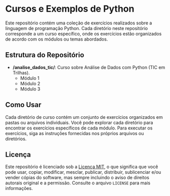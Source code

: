 # Cursos e Exemplos de Python

Este repositório contém uma coleção de exercícios realizados sobre a linguagem de programação Python. Cada diretório neste repositório corresponde a um curso específico, onde os exercícios estão organizados de acordo com os módulos ou temas abordados.

## Estrutura do Repositório

- **/analise_dados_tic/**: Curso sobre Análise de Dados com Python (TIC em Trilhas).
  - Módulo 1
  - Módulo 2
  - Módulo 3

## Como Usar

Cada diretório de curso contém um conjunto de exercícios organizados em pastas ou arquivos individuais. Você pode explorar cada diretório para encontrar os exercícios específicos de cada módulo. Para executar os exercícios, siga as instruções fornecidas nos próprios arquivos ou diretórios.

## Licença

Este repositório é licenciado sob a [Licença MIT](), o que significa que você pode usar, copiar, modificar, mesclar, publicar, distribuir, sublicenciar e/ou vender cópias do software, mas sempre incluindo o aviso de direitos autorais original e a permissão. Consulte o arquivo `LICENSE` para mais informações.

